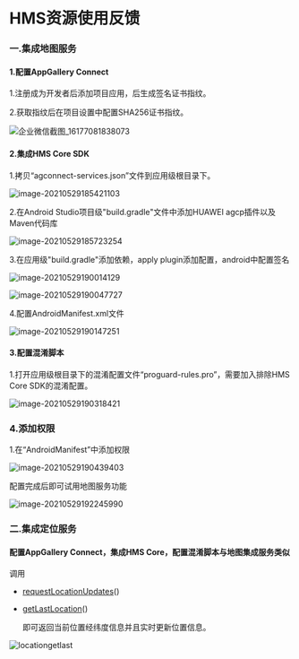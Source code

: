 # HMS资源使用反馈

### 一.集成地图服务

#### 1.配置AppGallery Connect

1.注册成为开发者后添加项目应用，后生成签名证书指纹。

2.获取指纹后在项目设置中配置SHA256证书指纹。

![企业微信截图_16177081838073](https://i.loli.net/2021/05/30/QbqFjEKomUiwA2v.png)

#### 2.集成HMS Core SDK

1.拷贝“agconnect-services.json”文件到应用级根目录下。

![image-20210529185421103](https://i.loli.net/2021/05/29/RdKQiBfuArWYLX6.png)

2.在Android Studio项目级"build.gradle"文件中添加HUAWEI agcp插件以及Maven代码库

![image-20210529185723254](https://i.loli.net/2021/05/29/qu5ByfdaWvm6r9D.png)

3.在应用级"build.gradle"添加依赖，apply plugin添加配置，android中配置签名

![image-20210529190014129](https://i.loli.net/2021/05/29/XaMIEK9wYRTFBVz.png)

![image-20210529190047727](https://i.loli.net/2021/05/29/npyrf9Oj2XIJtKN.png)

4.配置AndroidManifest.xml文件

![image-20210529190147251](https://i.loli.net/2021/05/29/u8zbhHFnjUxRsdr.png)

#### 3.配置混淆脚本

1.打开应用级根目录下的混淆配置文件“proguard-rules.pro”，需要加入排除HMS Core SDK的混淆配置。

![image-20210529190318421](https://i.loli.net/2021/05/29/jDJE3p6qIfoL1xS.png)

### 4.添加权限

1.在“AndroidManifest”中添加权限

![image-20210529190439403](https://i.loli.net/2021/05/29/E86w3FiMeYvP4tJ.png)

配置完成后即可试用地图服务功能

![image-20210529192245990](https://i.loli.net/2021/05/29/hvLw9KVpWCE4mJS.png)

### 二.集成定位服务

#### 配置AppGallery Connect，集成HMS Core，配置混淆脚本与地图集成服务类似

调用

- [requestLocationUpdates](https://developer.huawei.com/consumer/cn/doc/development/HMSCore-References-V5/fusedlocationproviderclient-0000001050746169-V5#ZH-CN_TOPIC_0000001050746169__section1210118391289)()

- [getLastLocation](https://developer.huawei.com/consumer/cn/doc/development/HMSCore-References-V5/fusedlocationproviderclient-0000001050746169-V5#ZH-CN_TOPIC_0000001050746169__section1167913136559)()

  即可返回当前位置经纬度信息并且实时更新位置信息。

![locationgetlast](https://i.loli.net/2021/05/29/Q67n28TbeaVGLks.jpg)